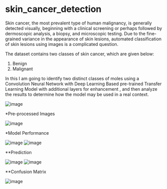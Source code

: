 # skin_cancer_detection

Skin cancer, the most prevalent type of human malignancy, is generally detected visually, beginning with a clinical screening or perhaps followed by dermoscopic analysis, a biopsy, and microscopic testing. Due to the fine-grained variance in the appearance of skin lesions, automated classification of skin lesions using images is a complicated question.

The dataset contains two classes of skin cancer, which are given below:
1. Benign
2. Malignant

In this I am going to identify two distinct classes of moles using a Convolution Neural Network with Deep Learning Based pre-trained Transfer Learning Model with additional layers for enhancement , and then analyze the results to determine how the model may be used in a real context.

![image](https://user-images.githubusercontent.com/80577092/193997061-35bf4699-2b52-4c2d-89b4-fdb6ecc5bc08.png)


*Pre-processed Images


![image](https://user-images.githubusercontent.com/80577092/193996945-a386230a-f3b6-46db-8255-f21b5f23ab48.png)

*Model Performance


![image](https://user-images.githubusercontent.com/80577092/193999163-41b0d5a5-9ab8-4d35-9512-751b57dae7d2.png)
![image](https://user-images.githubusercontent.com/80577092/193999196-84e0c6ad-6800-43a8-ab3f-84b1bb804242.png)

**Prediction


![image](https://user-images.githubusercontent.com/80577092/193999034-95021ad6-85f0-4525-a7c0-f434182663b7.png)
![image](https://user-images.githubusercontent.com/80577092/193999090-58b0e320-b846-4052-b161-2d77185feb14.png)


**Confusion Matrix


![image](https://user-images.githubusercontent.com/80577092/193998968-6dca1d7a-df38-4cbf-abda-02446993840f.png)
